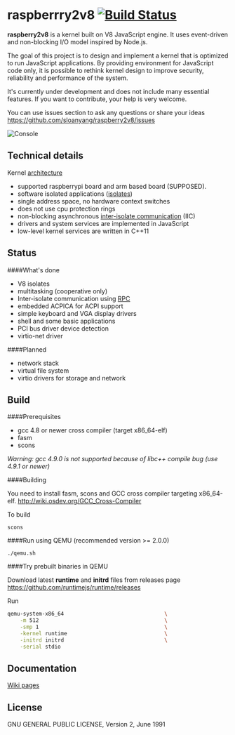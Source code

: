 raspberrry2v8 [![Build Status](https://api.travis-ci.org/sloanyang/raspberrry2v8.svg?branch=master)](https://travis-ci.org/sloanyang/raspberrry2v8)
====

__raspberry2v8__ is a kernel built on V8 JavaScript engine. It uses event-driven and non-blocking I/O model inspired by Node.js.

The goal of this project is to design and implement a kernel that is optimized to run JavaScript applications. By providing environment for JavaScript code only, it is possible to rethink kernel design to improve security, reliability and performance of the system. 

It's currently under development and does not include many essential features. If you want to contribute, your help is very welcome.

You can use issues section to ask any questions or share your ideas https://github.com/sloanyang/raspberry2v8/issues

![Console](https://raw.githubusercontent.com/runtimejs/runtimejs.github.io/master/img/runtimejs_3.png)


Technical details
----

Kernel [architecture](https://github.com/runtimejs/runtime/wiki/Architecture)

- supported raspberrypi board and arm based board (SUPPOSED). 
- software isolated applications ([isolates](https://github.com/runtimejs/runtime/wiki/Isolate))
- single address space, no hardware context switches
- does not use cpu protection rings
- non-blocking asynchronous [inter-isolate communication](https://github.com/runtimejs/runtime/wiki/RPC) (IIC)
- drivers and system services are implemented in JavaScript
- low-level kernel services are written in C++11

Status
----

####What's done

- V8 isolates
- multitasking (cooperative only)
- Inter-isolate communication using [RPC](https://github.com/runtimejs/runtime/wiki/RPC)
- embedded ACPICA for ACPI support
- simple keyboard and VGA display drivers
- shell and some basic applications
- PCI bus driver device detection
- virtio-net driver


####Planned

- network stack
- virtual file system
- virtio drivers for storage and network


Build
----
####Prerequisites
- gcc 4.8 or newer cross compiler (target x86\_64-elf)
- fasm
- scons

*Warning: gcc 4.9.0 is not supported because of libc++ compile bug (use 4.9.1 or newer)*

####Building

You need to install fasm, scons and GCC cross compiler targeting x86\_64-elf. http://wiki.osdev.org/GCC_Cross-Compiler

To build

    scons
    
####Run using QEMU (recommended version >= 2.0.0)

    ./qemu.sh
    
####Try prebuilt binaries in QEMU

Download latest __runtime__ and __initrd__ files from releases page https://github.com/runtimejs/runtime/releases

Run
```bash
qemu-system-x86_64                                \
    -m 512                                        \
    -smp 1                                        \
    -kernel runtime                               \
    -initrd initrd                                \
    -serial stdio
```
    
Documentation
----
[Wiki pages](https://github.com/runtimejs/runtime/wiki)


License
----
GNU GENERAL PUBLIC LICENSE, Version 2, June 1991
